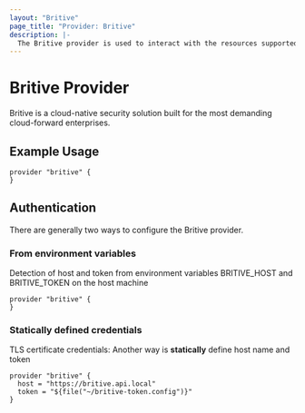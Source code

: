 ```yaml
---
layout: "Britive"
page_title: "Provider: Britive"
description: |-
  The Britive provider is used to interact with the resources supported by Britive API. The provider needs to be configured with the proper credentials before it can be used.
---
```

# Britive Provider

Britive is a cloud-native security solution built for the most demanding cloud-forward enterprises.

## Example Usage
```hcl
provider "britive" {
}
```
## Authentication
There are generally two ways to configure the Britive provider.

### From environment variables

Detection of host and token from environment variables BRITIVE_HOST and BRITIVE_TOKEN on the host machine

```hcl
provider "britive" {
}
```

### Statically defined credentials
TLS certificate credentials:
Another way is **statically** define host name and token

```hcl
provider "britive" {
  host = "https://britive.api.local"
  token = "${file("~/britive-token.config")}"
}
```